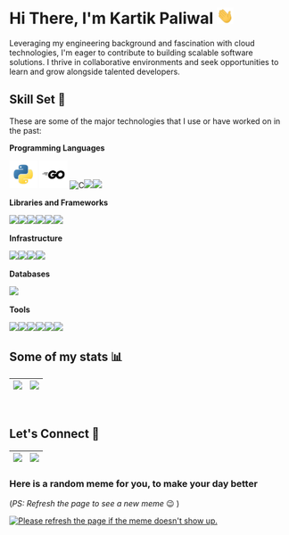 <h1>Hi There, I'm Kartik Paliwal <img  src="https://raw.githubusercontent.com/ABSphreak/ABSphreak/master/gifs/Hi.gif" width="30px"></h1>

Leveraging my engineering background and fascination with cloud technologies, I'm eager to contribute to building scalable software solutions.
I thrive in collaborative environments and seek opportunities to learn and grow alongside talented developers.

## Skill Set :muscle:

These are some of the major technologies that I use or have worked on in the past:

   
**Programming Languages**


<img title="Python" alt="Python" width="50px" src="https://raw.githubusercontent.com/github/explore/master/topics/python/python.png" /> <img title="Go" alt="Go" width="50px" src="https://raw.githubusercontent.com/github/explore/main/topics/go/go.png"> <img title="C" alt="C" width="50px" src="https://cdn-icons-png.flaticon.com/128/6132/6132222.png"><img src ="https://img.icons8.com/?size=48&id=9MJf0ngDwS8z&format=png"><img width="50px" src="https://encrypted-tbn0.gstatic.com/images?q=tbn:ANd9GcRTBwhXdDV2vkELpDc5FWCDY97Dv2Zhjkn9zg&s">


**Libraries and Frameworks**


<img width="50px" src ="https://encrypted-tbn0.gstatic.com/images?q=tbn:ANd9GcRsgbzUuAfmCXSjLUkPNBR1YkDiONbBsCezrw&s"><img width="50px" src ="https://miro.medium.com/v2/resize:fit:376/1*fIunQUuFSk4nQgJG4wUO-g.png"><img width="50px" src ="https://img.icons8.com/?size=160&id=TLI9oiMzpREF&format=png"><img width="50px" src ="https://img.icons8.com/?size=96&id=39292&format=png"><img width="50px" src ="https://img.icons8.com/?size=48&id=Ei4ZhVQvIMHE&format=png"><img width="50px" src ="https://img.icons8.com/?size=48&id=9uVrNMu3Zx1K&format=png">


**Infrastructure**


<img width="50px" src ="https://img.icons8.com/?size=48&id=cvzmaEA4kC0o&format=png"><img width="50px" src ="https://img.icons8.com/?size=48&id=cdYUlRaag9G9&format=png"><img src ="https://img.icons8.com/color/48/000000/amazon-web-services.png"><img src ="https://img.icons8.com/?size=48&id=f8puwbhs0kUR&format=png">


**Databases**


<img width="50px" src ="https://img.icons8.com/?size=160&id=JRnxU7ZWP4mi&format=png">


**Tools**


<img width="45px" src ="https://encrypted-tbn0.gstatic.com/images?q=tbn:ANd9GcTg6RTuQNy4gypfi0EJNTawAgwIz42woXktIg&s"><img width="60px" src ="https://img.icons8.com/?size=96&id=20906&format=png"><img width="60px" src ="https://img.icons8.com/?size=128&id=3tC9EQumUAuq&format=png"><img width="60px" src ="https://pngate.com/wp-content/uploads/2025/06/sonarqube-main-horizontal-brand-logo-black-blue-text-waves-modern-design-1.png"><img width="60px" src ="https://encrypted-tbn0.gstatic.com/images?q=tbn:ANd9GcTFm0KsUWf54kCsFXudSCAMncSSMsSZ5iu9ug&s"><img width="60px" src ="https://img.icons8.com/?size=160&id=tmEqIUErLJVM&format=png">


## Some of my stats :bar_chart:

<img src="https://github-readme-stats.vercel.app/api?username=techytushar&show_icons=true&theme=radical&include_all_commits=true">|<a href="https://stackoverflow.com/users/story/5679285"><img src="https://github-readme-stackoverflow.vercel.app/?userID=5679285&theme=dark" height="250"></a>
|--|--|

<br>

## Let's Connect :handshake:

<a href="https://www.linkedin.com/in/tusharmit/"><img src="https://cdn2.iconfinder.com/data/icons/social-media-2285/512/1_Linkedin_unofficial_colored_svg-128.png" width="40"></a>|<a href="https://www.kaggle.com/techytushar/"><img src="https://www.vectorlogo.zone/logos/kaggle/kaggle-icon.svg" width="40"></a>
|--|--|

### Here is a random meme for you, to make your day better
(*PS: Refresh the page to see a new meme* :wink: )

<a href="https://github.com/techytushar/random-memer"><img src='https://web-production-4cea.up.railway.app/' title="Meme" alt="Please refresh the page if the meme doesn't show up." height="400"></a>
